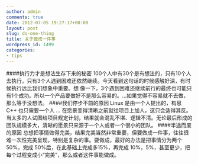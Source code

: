 ```yaml
---
author: admin
comments: true
date: 2012-07-05 19:27:17+00:00
layout: post
slug: do-one-thing
title: 关于做成一件事
wordpress_id: 1499
categories:
- tips
---
```


####执行力才是想法生存下来的秘密
100个人中有30个是有想法的，只有10个人去执行，只有3个人遇到困难还依然继续。今天看到这句话的时候感触好深，有时候执行远比我们想象中重要。想 像一下，3个遇到困难还继续前行的最终也可能只有1个成功。所以一个产品要做好不是那么容易的。…如果觉得不容易就不去做，那么等于没想法。
####我们停步不前的原因
Linux 是由一个人提出的，构思 C++ 也只需要一个人 … 在愿景变得清晰之前就往项目上加人，这只会适得其反。当太多的人试图给项目规定计划，结果就会混乱不堪、逻辑不清。无论最后形成的团队规模多大，清晰的愿景只来源于一个人或者一个很小的团队。
####半途而废的原因
总想把事情做得完美，结果完美当然非常重要，但要做成一件事，往往很难一次性完美呈现，特别是复杂的事。要做成，最好的办法是把事情分为两个50%，完成 50%后，在此基础上完成多15%，再完成 10%，5%，甚至更少，把每个过程变成小“完美”，那么或者这件事能做成。
